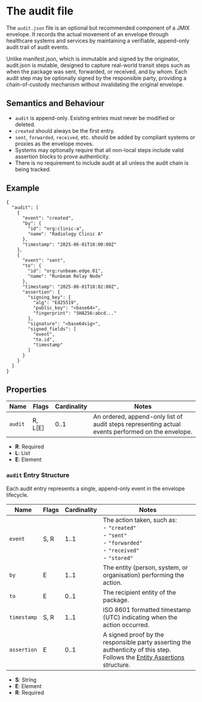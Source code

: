 # The audit file

The `audit.json` file is an optional but recommended component of a JMIX envelope. It records the actual movement of an envelope through healthcare systems and services by maintaining a verifiable, append-only audit trail of audit events.

Unlike manifest.json, which is immutable and signed by the originator, audit.json is mutable, designed to capture real-world transit steps such as when the package was sent, forwarded, or received, and by whom.
Each audit step may be optionally signed by the responsible party, providing a chain-of-custody mechanism without invalidating the original envelope.

## Semantics and Behaviour

- `audit` is append-only. Existing entries must never be modified or deleted.
- `created` should always be the first entry.
- `sent`, `forwarded`, `received`, etc. should be added by compliant systems or proxies as the envelope moves.
- Systems may optionally require that all non-local steps include valid assertion blocks to prove authenticity.
- There is no requirement to include audit at all unless the audit chain is being tracked.


## Example

```
{
  "audit": [
    {
      "event": "created",
      "by": {
        "id": "org:clinic-a",
        "name": "Radiology Clinic A"
      },
      "timestamp": "2025-06-01T10:00:00Z"
    },
    {
      "event": "sent",
      "to": {
        "id": "org:runbeam.edge.01",
        "name": "Runbeam Relay Node"
      },
      "timestamp": "2025-06-01T10:02:00Z",
      "assertion": {
        "signing_key": {
          "alg": "Ed25519",
          "public_key": "<base64>",
          "fingerprint": "SHA256:abcd..."
        },
        "signature": "<base64sig>",
        "signed_fields": [
          "event",
          "to.id",
          "timestamp"
        ]
      }
    }
  ]
}
```

## Properties

| Name   | Flags   | Cardinality | Notes                                                                                   |
|--------|---------|-------------|-----------------------------------------------------------------------------------------|
| `audit`| R, L[E] | 0..1         | An ordered, append-only list of audit steps representing actual events performed on the envelope. |

- **R**: Required  
- **L**: List  
- **E**: Element

### `audit` Entry Structure

Each audit entry represents a single, append-only event in the envelope lifecycle.

| Name        | Flags | Cardinality | Notes                                                                                                                                           |
|-------------|-------|-------------|-------------------------------------------------------------------------------------------------------------------------------------------------|
| `event`     | S, R  | 1..1         | The action taken, such as:<br>- `"created"`<br>- `"sent"`<br>- `"forwarded"`<br>- `"received"`<br>- `"stored"`                                  |
| `by`        | E     | 1..1         | The entity (person, system, or organisation) performing the action.                                                                             |
| `to`        | E     | 0..1         | The recipient entity of the package.                                                                                                            |
| `timestamp` | S, R  | 1..1         | ISO 8601 formatted timestamp (UTC) indicating when the action occurred.                                                                         |
| `assertion` | E     | 0..1         | A signed proof by the responsible party asserting the authenticity of this step. Follows the [Entity Assertions](#entity-assertions-optional-but-recommended) structure. |

- **S**: String  
- **E**: Element  
- **R**: Required  

